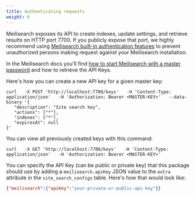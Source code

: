 ```yaml
---
title: Authenticating requests
weight: 6
---
```


Meilisearch exposes its API to create indexes, update settings, and retrieve results on HTTP port 7700. If you publicly expose that port, we highly recommend using [Meilisearch built-in authentication features](https://docs.meilisearch.com/reference/features/authentication.html#key-types) to prevent unauthorized persons making request against your Meilisearch installation.

In the Meilisearch docs you'll find [how to start Meilisearch with a master password](https://docs.meilisearch.com/reference/features/authentication.html#key-types) and how to retrieve the API Keys.

Here's how you can create a new API key for a given master key:

```
curl   -X POST 'http://localhost:7700/keys'   -H 'Content-Type: application/json'   -H 'Authorization: Bearer <MASTER-KEY>'   --data-binary '{
   "description": "Site search key",
   "actions": ["*"],
   "indexes": ["*"],
   "expiresAt": null
}'
```

You can view all previously created keys with this command:

```
curl   -X GET 'http://localhost:7700/keys'   -H 'Content-Type: application/json'   -H 'Authorization: Bearer <MASTER-KEY>'
```

You can specify the API Key (can be public or private key) that this package should use by adding a `meilisearch.apiKey` JSON value to the `extra` attribute in the `site_search_configs` table. Here's how that would look like:

```json
{"meilisearch":{"apiKey":"your-private-or-public-api-key"}}
```
